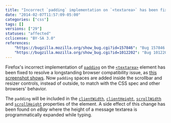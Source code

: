 ```yaml
---
title: "Incorrect `padding` implementation on `<textarea>` has been fixed"
date: "2014-02-07T11:57:09-05:00"
categories: ["css"]
tags: []
versions: ["29"]
statuses: "affected"
cclicense: "BY-SA 3.0"
references:
    "https://bugzilla.mozilla.org/show_bug.cgi?id=157846": "Bug 157846 – Incorrect implementation of padding on textarea elements (scrollbars/resizer wrongly positioned)"
    "https://bugzilla.mozilla.org/show_bug.cgi?id=1012202": "Bug 1012202 – eBay Messages: textarea is expanded while typing due to the scrollHeight change with Firefox 29"
---
```

Firefox's incorrect implementation of [`padding`](https://developer.mozilla.org/en-US/docs/Web/CSS/padding) on the [`<textarea>`](https://developer.mozilla.org/en-US/docs/Web/HTML/Element/textarea) element has been fixed to resolve a longstanding browser compatibility issue, as [this screenshot shows](https://bug157846.bugzilla.mozilla.org/attachment.cgi?id=784647). Now `padding` spaces are added inside the scrollbar and resizer controls, instead of outside, to match with the CSS spec and other browsers' behavior.

The `padding` will be included in the [`clientWidth`](https://developer.mozilla.org/en-US/docs/Web/API/Element.clientWidth), [`clientHeight`](https://developer.mozilla.org/en-US/docs/Web/API/Element.clientHeight), [`scrollWidth`](https://developer.mozilla.org/en-US/docs/Web/API/Element.scrollWidth) and [`scrollHeight`](https://developer.mozilla.org/en-US/docs/Web/API/Element.scrollHeight) properties of the element. A side effect of this change has been found on *eBay* where the height of a message textarea is programmatically expanded while typing.

